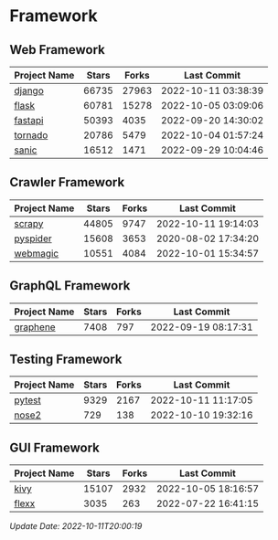 # Framework

## Web Framework
| Project Name | Stars | Forks | Last Commit |
| ------------ | ----- | ----- | ----------- |
| [django](https://github.com/django/django) | 66735 | 27963 | 2022-10-11 03:38:39 |
| [flask](https://github.com/pallets/flask) | 60781 | 15278 | 2022-10-05 03:09:06 |
| [fastapi](https://github.com/tiangolo/fastapi) | 50393 | 4035 | 2022-09-20 14:30:02 |
| [tornado](https://github.com/tornadoweb/tornado) | 20786 | 5479 | 2022-10-04 01:57:24 |
| [sanic](https://github.com/sanic-org/sanic) | 16512 | 1471 | 2022-09-29 10:04:46 |

## Crawler Framework
| Project Name | Stars | Forks | Last Commit |
| ------------ | ----- | ----- | ----------- |
| [scrapy](https://github.com/scrapy/scrapy) | 44805 | 9747 | 2022-10-11 19:14:03 |
| [pyspider](https://github.com/binux/pyspider) | 15608 | 3653 | 2020-08-02 17:34:20 |
| [webmagic](https://github.com/code4craft/webmagic) | 10551 | 4084 | 2022-10-01 15:34:57 |

## GraphQL Framework
| Project Name | Stars | Forks | Last Commit |
| ------------ | ----- | ----- | ----------- |
| [graphene](https://github.com/graphql-python/graphene) | 7408 | 797 | 2022-09-19 08:17:31 |

## Testing Framework
| Project Name | Stars | Forks | Last Commit |
| ------------ | ----- | ----- | ----------- |
| [pytest](https://github.com/pytest-dev/pytest) | 9329 | 2167 | 2022-10-11 11:17:05 |
| [nose2](https://github.com/nose-devs/nose2) | 729 | 138 | 2022-10-10 19:32:16 |

## GUI Framework
| Project Name | Stars | Forks | Last Commit |
| ------------ | ----- | ----- | ----------- |
| [kivy](https://github.com/kivy/kivy) | 15107 | 2932 | 2022-10-05 18:16:57 |
| [flexx](https://github.com/flexxui/flexx) | 3035 | 263 | 2022-07-22 16:41:15 |

*Update Date: 2022-10-11T20:00:19*